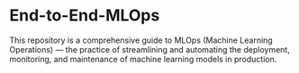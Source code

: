 # End-to-End-MLOps
This repository is a comprehensive guide to MLOps (Machine Learning Operations) — the practice of streamlining and automating the deployment, monitoring, and maintenance of machine learning models in production. 
